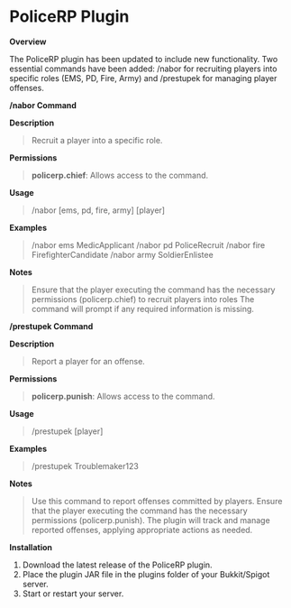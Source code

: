 # PoliceRP Plugin

**Overview**

The PoliceRP plugin has been updated to include new functionality. Two essential commands have been added: /nabor for recruiting players into specific roles (EMS, PD, Fire, Army) and /prestupek for managing player offenses.

**/nabor Command**

**Description**
> Recruit a player into a specific role.

**Permissions**
> **policerp.chief**: Allows access to the command.

**Usage**
> /nabor [ems, pd, fire, army] [player]

**Examples**
> /nabor ems MedicApplicant
> /nabor pd PoliceRecruit
> /nabor fire FirefighterCandidate
> /nabor army SoldierEnlistee

**Notes**
> Ensure that the player executing the command has the necessary permissions (policerp.chief) to recruit players into roles
> The command will prompt if any required information is missing.


**/prestupek Command**

**Description**
> Report a player for an offense.

**Permissions**
> **policerp.punish**: Allows access to the command.

**Usage**
> /prestupek [player]

**Examples**
> /prestupek Troublemaker123

**Notes**
> Use this command to report offenses committed by players.
> Ensure that the player executing the command has the necessary permissions (policerp.punish).
> The plugin will track and manage reported offenses, applying appropriate actions as needed.


**Installation**
1. Download the latest release of the PoliceRP plugin.
2. Place the plugin JAR file in the plugins folder of your Bukkit/Spigot server.
3. Start or restart your server.


